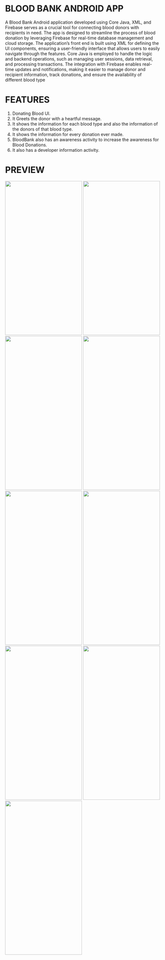 # BLOOD BANK ANDROID APP
A Blood Bank Android application developed using Core Java, XML, and Firebase serves as a crucial tool for connecting blood donors with recipients in need. The app is designed to streamline the process of blood donation by leveraging Firebase for real-time database management and cloud storage. The application’s front end is built using XML for defining the UI components, ensuring a user-friendly interface that allows users to easily navigate through the features. Core Java is employed to handle the logic and backend operations, such as managing user sessions, data retrieval, and processing transactions. The integration with Firebase enables real-time updates and notifications, making it easier to manage donor and recipient information, track donations, and ensure the availability of different blood type

# FEATURES

  1) Donating Blood UI.
  2) It Greets the donor with a heartful message.
  3) It shows the information for each blood type and also the information of the donors of that blood type.
  4) It shows the information for every donation ever made.
  5) BloodBank also has an awareness activity to increase the awareness for Blood Donations.
  6) It also has a developer information activity.


# PREVIEW

<img src="https://github.com/user-attachments/assets/7bbe347c-ad7b-4155-93e1-45afd7bb700c" width="250" height="500"/> <img src="https://user-images.githubusercontent.com/66767005/149990356-481e064b-8df7-49ea-90ce-0c8c012aa80a.jpg" width="250" height="500" /> <img src="https://github.com/user-attachments/assets/f66598d0-0812-4dd6-84a2-375b5034dea5" width="250" height="500"/> 
<img src="https://github.com/user-attachments/assets/e70a9156-4d90-4f11-b213-cc989f61bf6f" width="250" height="500"/> <img src="https://github.com/user-attachments/assets/d76a0c45-e10c-4f5e-b837-e805be419988" width="250" height="500"/> <img src="https://github.com/user-attachments/assets/46e8a691-0559-47f3-8342-1208fe526b22" width="250" height="500"/> 
<img src="https://github.com/user-attachments/assets/a07bb136-548d-4585-a90c-b55313ef2d73"  width="250" height="500"/> <img src="https://github.com/user-attachments/assets/f8a2e7f9-074e-42d9-ab52-f30b772b8d85" width="250" height="500"/> <img src="https://github.com/28Anmolsinha/Blood-Bank-App/assets/108416761/1564ca4f-f116-4175-b4af-1f00e9d42343" width="250" height="500"/>


